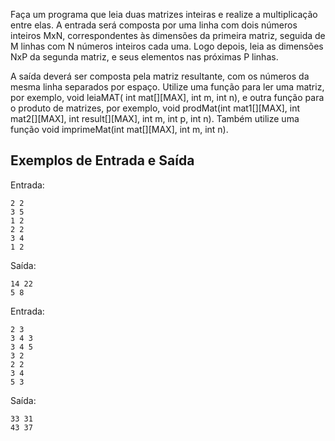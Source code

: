 Faça um programa que leia duas matrizes inteiras e realize a multiplicação entre elas. A entrada será composta por uma linha com dois números inteiros MxN, correspondentes às dimensões da primeira matriz, seguida de M linhas com N números inteiros cada uma. Logo depois, leia as dimensões NxP da segunda matriz, e seus elementos nas próximas P linhas.

A saída deverá ser composta pela matriz resultante, com os números da mesma linha separados por espaço. Utilize uma função para ler uma matriz, por exemplo, void leiaMAT( int mat[][MAX], int m, int n), e outra função para o produto de matrizes, por exemplo, void prodMat(int mat1[][MAX], int mat2[][MAX], int result[][MAX], int m, int p, int n). Também utilize uma função void imprimeMat(int mat[][MAX], int m, int n).

## Exemplos de Entrada e Saída

Entrada:

```
2 2
3 5 
1 2
2 2
3 4
1 2
```

Saída:

```
14 22
5 8
```

Entrada:

```
2 3
3 4 3
3 4 5
3 2
2 2
3 4
5 3
```

Saída:

```
33 31
43 37
```